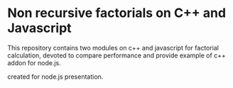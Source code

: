 # Non recursive factorials on C++ and Javascript
This repository contains two modules on c++ and javascript for factorial calculation, devoted to compare performance and provide example of c++ addon for node.js.

created for node.js presentation.
